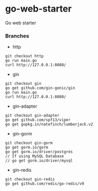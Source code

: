 # go-web-starter
Go web starter


### Branches
* http 
```
git checkout http
go run main.go
curl http://127.0.0.1:8080/
```

* gin
```
git checkout gin
go get github.com/gin-gonic/gin 
go run main.go
curl http://127.0.0.1:8080/
```

* gin-adapter
```
git checkout gin-adapter
go get github.com/spf13/viper
go get gopkg.in/natefinch/lumberjack.v2
```

* gin-gorm
```
git checkout gin-gorm
go get gorm.io/gorm
go get gorm.io/driver/postgres
// If using MySQL Database
// go get gorm.io/driver/mysql
```

* gin-redis
```
git checkout gin-redis
go get github.com/redis/go-redis/v9
```